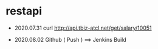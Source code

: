 # restapi

- 2020.07.31
curl http://api.tbiz-atcl.net/get/salary/10051

- 2020.08.02 
Github ( Push ) ==> Jenkins Build      